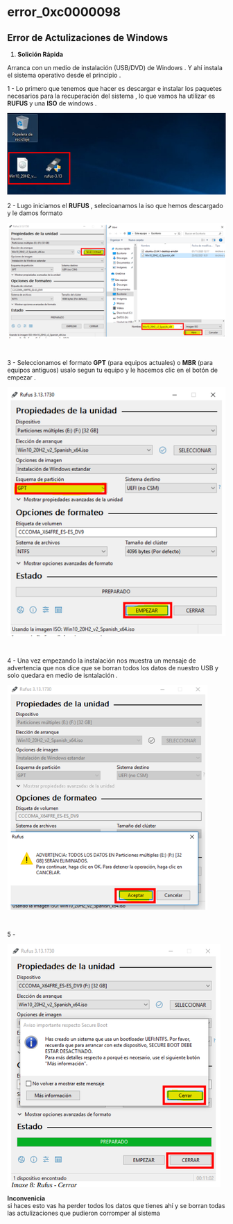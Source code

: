 # error_0xc0000098

## Error de Actulizaciones de Windows 


1. **Solición Rápida**


Arranca con un medio de instalación (USB/DVD) de Windows . Y ahí instala 
el sistema operativo desde el principio .

1 - Lo primero que tenemos que hacer es descargar e instalar los paquetes necesarios para la recuperación del sistema , lo que vamos ha utilizar es **RUFUS** y una **ISO** de windows .

![Descarga e instalacion de paquetes](./img/medio_instalacion/instalacion_de_paquetes.png)
<br>

2 - Lugo iniciamos el **RUFUS** , selecioanamos la iso que hemos descargado y le damos formato 

![Iniciando RUFUS 1](./img/medio_instalacion/creando_iso_rufus1.png)

<br>

3 - Seleccionamos el formato **GPT** (para equipos actuales) o **MBR** (para equipos antiguos)
usalo segun tu equipo y le hacemos clic en el botón de empezar .

![Iniciando RUFUS 2](./img/medio_instalacion/creando_iso_rufus2.png)

<br>

4 - Una vez empezando la instalación nos muestra un mensaje de advertencia que nos dice que se borran todos los datos de nuestro USB y solo quedara en medio de isntalación .

![Iniciando RUFUS 3](./img/medio_instalacion/creando_iso_rufus3.png)

<br>

5 - 

![Iniciando RUFUS 4](./img/medio_instalacion/creando_iso_rufus4.png)

**Inconvenicia**
<br>
si haces esto vas ha perder todos los datos que tienes ahí y se borran todas las
actulizaciones que pudieron corromper al sistema